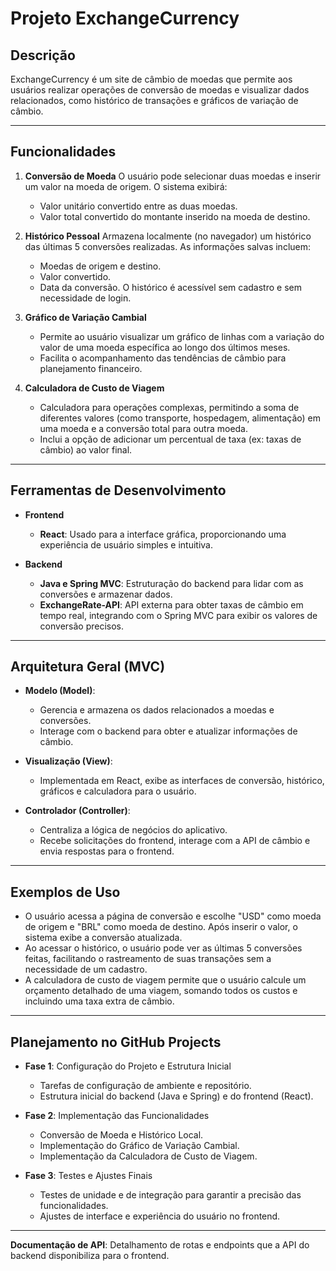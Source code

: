 # Projeto ExchangeCurrency

## Descrição
ExchangeCurrency é um site de câmbio de moedas que permite aos usuários realizar operações de conversão de moedas e visualizar dados relacionados, como histórico de transações e gráficos de variação de câmbio.

---

## Funcionalidades

1. **Conversão de Moeda**
   O usuário pode selecionar duas moedas e inserir um valor na moeda de origem. O sistema exibirá:
      - Valor unitário convertido entre as duas moedas.
      - Valor total convertido do montante inserido na moeda de destino.

2. **Histórico Pessoal**
   Armazena localmente (no navegador) um histórico das últimas 5 conversões realizadas. As informações salvas incluem:
      - Moedas de origem e destino.
      - Valor convertido.
      - Data da conversão.
    O histórico é acessível sem cadastro e sem necessidade de login.

3. **Gráfico de Variação Cambial**
   - Permite ao usuário visualizar um gráfico de linhas com a variação do valor de uma moeda específica ao longo dos últimos meses.
   - Facilita o acompanhamento das tendências de câmbio para planejamento financeiro.

4. **Calculadora de Custo de Viagem**
   - Calculadora para operações complexas, permitindo a soma de diferentes valores (como transporte, hospedagem, alimentação) em uma moeda e a conversão total para outra moeda.
   - Inclui a opção de adicionar um percentual de taxa (ex: taxas de câmbio) ao valor final.

---

## Ferramentas de Desenvolvimento

- **Frontend**
  - **React**: Usado para a interface gráfica, proporcionando uma experiência de usuário simples e intuitiva.

- **Backend**
  - **Java e Spring MVC**: Estruturação do backend para lidar com as conversões e armazenar dados.
  - **ExchangeRate-API**: API externa para obter taxas de câmbio em tempo real, integrando com o Spring MVC para exibir os valores de conversão precisos.

---

## Arquitetura Geral (MVC)

- **Modelo (Model)**:
  - Gerencia e armazena os dados relacionados a moedas e conversões.
  - Interage com o backend para obter e atualizar informações de câmbio.

- **Visualização (View)**:
  - Implementada em React, exibe as interfaces de conversão, histórico, gráficos e calculadora para o usuário.

- **Controlador (Controller)**:
  - Centraliza a lógica de negócios do aplicativo.
  - Recebe solicitações do frontend, interage com a API de câmbio e envia respostas para o frontend.

---

## Exemplos de Uso

- O usuário acessa a página de conversão e escolhe "USD" como moeda de origem e "BRL" como moeda de destino. Após inserir o valor, o sistema exibe a conversão atualizada.
- Ao acessar o histórico, o usuário pode ver as últimas 5 conversões feitas, facilitando o rastreamento de suas transações sem a necessidade de um cadastro.
- A calculadora de custo de viagem permite que o usuário calcule um orçamento detalhado de uma viagem, somando todos os custos e incluindo uma taxa extra de câmbio.

---

## Planejamento no GitHub Projects

- **Fase 1**: Configuração do Projeto e Estrutura Inicial
  - Tarefas de configuração de ambiente e repositório.
  - Estrutura inicial do backend (Java e Spring) e do frontend (React).

- **Fase 2**: Implementação das Funcionalidades
  - Conversão de Moeda e Histórico Local.
  - Implementação do Gráfico de Variação Cambial.
  - Implementação da Calculadora de Custo de Viagem.

- **Fase 3**: Testes e Ajustes Finais
  - Testes de unidade e de integração para garantir a precisão das funcionalidades.
  - Ajustes de interface e experiência do usuário no frontend.

---

**Documentação de API**: Detalhamento de rotas e endpoints que a API do backend disponibiliza para o frontend.

